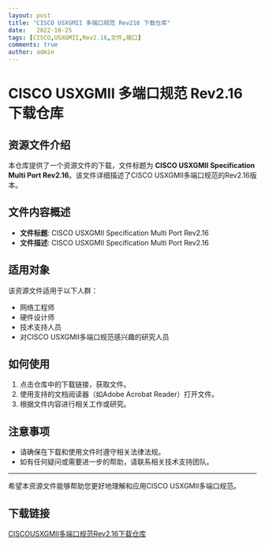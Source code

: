 ```yaml
---
layout: post
title: "CISCO USXGMII 多端口规范 Rev216 下载仓库"
date:   2022-10-25
tags: [CISCO,USXGMII,Rev2.16,文件,端口]
comments: true
author: admin
---
```

# CISCO USXGMII 多端口规范 Rev2.16 下载仓库

## 资源文件介绍

本仓库提供了一个资源文件的下载，文件标题为 **CISCO USXGMII Specification Multi Port Rev2.16**。该文件详细描述了CISCO USXGMII多端口规范的Rev2.16版本。

## 文件内容概述

- **文件标题**: CISCO USXGMII Specification Multi Port Rev2.16
- **文件描述**: CISCO USXGMII Specification Multi Port Rev2.16

## 适用对象

该资源文件适用于以下人群：

- 网络工程师
- 硬件设计师
- 技术支持人员
- 对CISCO USXGMII多端口规范感兴趣的研究人员

## 如何使用

1. 点击仓库中的下载链接，获取文件。
2. 使用支持的文档阅读器（如Adobe Acrobat Reader）打开文件。
3. 根据文件内容进行相关工作或研究。

## 注意事项

- 请确保在下载和使用文件时遵守相关法律法规。
- 如有任何疑问或需要进一步的帮助，请联系相关技术支持团队。

---

希望本资源文件能够帮助您更好地理解和应用CISCO USXGMII多端口规范。

## 下载链接

[CISCOUSXGMII多端口规范Rev2.16下载仓库](https://pan.quark.cn/s/1db9f3565487)